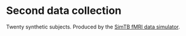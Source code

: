 # Second data collection 

Twenty synthetic subjects. Produced by the [SimTB fMRI data simulator](https://trendscenter.org/software/simtb/).
